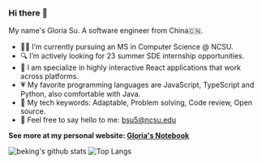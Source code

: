 ### Hi there 👋
My name's Gloria Su. A software engineer from China🇨🇳.
<!--
**Beking0912/Beking0912** is a ✨ _special_ ✨ repository because its `README.md` (this file) appears on your GitHub profile.

Here are some ideas to get you started:

- 🔭 I’m currently working on Modao
- 🌱 I’m currently learning ...
- 👯 I’m looking to collaborate on ...
- 🤔 I’m looking for help with ...
- 💬 Ask me about ...
- 📫 How to reach me: ...
- 😄 Pronouns: ...
- ⚡ Fun fact: ...
-->
- 🧗‍♀️ I’m currently pursuing an MS in Computer Science @ NCSU.
- 🔍 I’m actively looking for 23 summer SDE internship opportunities.
- 🧐 I am specialize in highly interactive React applications that work across platforms.
- 💗 My favorite programming languages are JavaScript, TypeScript and Python, also comfortable with Java.
- 🔑 My tech keywords: Adaptable, Problem solving, Code review, Open source.
- 📮 Feel free to say hello to me: bsu5@ncsu.edu

**See more at my personal website: [Gloria's Notebook](https://beking0912.github.io/about/)**

![beking's github stats](https://github-readme-stats.vercel.app/api?username=Beking0912&show_icons=true&count_private=true)
![Top Langs](https://github-readme-stats.vercel.app/api/top-langs/?username=Beking0912&layout=compact&count_private=true)
